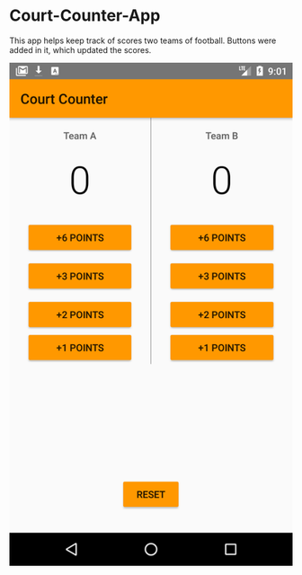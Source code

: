 # Court-Counter-App
This app helps keep track of scores two teams of football. Buttons were added in it, which updated the scores.


![](https://github.com/Uroos/Court-Counter-App/blob/master/Screenshot_1551200465.png)
